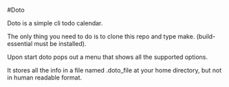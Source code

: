 #Doto 

Doto is a simple cli todo calendar.

The only thing you need to do is to clone this repo and type make.
(build-essential must be installed).

Upon start doto pops out a menu that shows all the supported options. 

It stores all the info in a file named .doto\_file at your home directory, but 
not in human readable format. 

